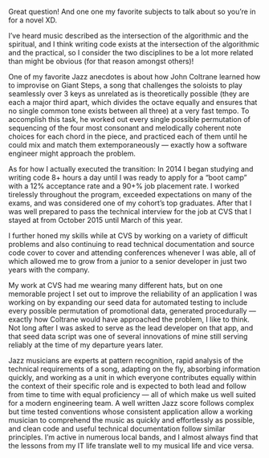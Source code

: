Great question! And one one my favorite subjects to talk about so you’re in for a novel XD.

I’ve heard music described as the intersection of the algorithmic and the spiritual, and I think writing code exists at the intersection of the algorithmic and the practical, so I consider the two disciplines to be a lot more related than might be obvious (for that reason amongst others)!

One of my favorite Jazz anecdotes is about how John Coltrane learned how to improvise on Giant Steps, a song that challenges the soloists to play seamlessly over 3 keys as unrelated as is theoretically possible (they are each a major third apart, which divides the octave equally and ensures that no single common tone exists between all three) at a very fast tempo. To accomplish this task, he worked out every single possible permutation of sequencing of the four most consonant and melodically coherent note choices for each chord in the piece, and practiced each of them until he could mix and match them extemporaneously — exactly how a software engineer might approach the problem.

As for how I actually executed the transition: In 2014 I began studying and writing code 8+ hours a day until I was ready to apply for a “boot camp” with a 12% acceptance rate and a 90+% job placement rate. I worked tirelessly throughout the program, exceeded expectations on many of the exams, and was considered one of my cohort’s top graduates. After that I was well prepared to pass the technical interview for the job at CVS that I stayed at from October 2015 until  March of this year.

I further honed my skills while at CVS by working on a variety of difficult problems and also continuing to read technical documentation and source code cover to cover and attending conferences whenever I was able, all of which allowed me to grow from a junior to a senior developer in just two years with the company.

My work at CVS had me wearing many different hats, but on one memorable project I set out to improve the reliability of an application I was working on by expanding our seed data for automated testing to include every possible permutation of promotional data, generated procedurally — exactly how Coltrane would have approached the problem, I like to think. Not long after I was asked to serve as the lead developer on that app, and that seed data script was one of several innovations of mine still serving reliably at the time of my departure years later.

Jazz musicians are experts at pattern recognition, rapid analysis of the technical requirements of a song, adapting on the fly, absorbing information quickly, and working as a unit in which everyone contributes equally within the context of their specific role and is expected to both lead and follow from time to time with equal proficiency — all of which make us well suited for a modern engineering team. A well written Jazz score follows complex but time tested conventions whose consistent application allow a working musician to comprehend the music as quickly and effortlessly as possible, and clean code and useful technical documentation follow similar principles. I’m active in numerous local bands, and I almost always find that the lessons from my IT life translate well to my musical life and vice versa.
